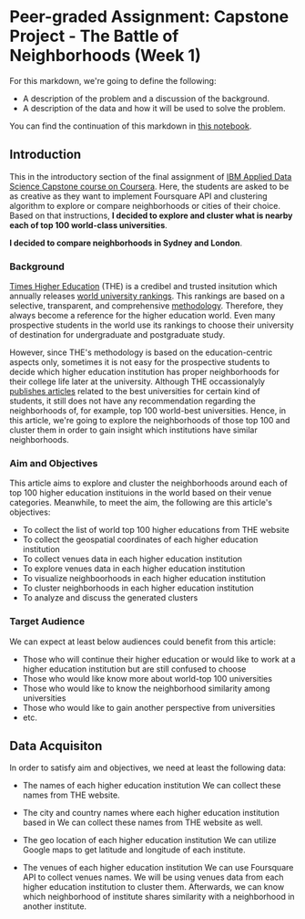 # Peer-graded Assignment: Capstone Project - The Battle of Neighborhoods (Week 1)

For this markdown, we're going to define the following:
- A description of the problem and a discussion of the background.
- A description of the data and how it will be used to solve the problem.

You can find the continuation of this markdown in [this notebook](FinalAssignment-Week2.ipynb).

## Introduction

This in the introductory section of the final assignment of [IBM Applied Data Science Capstone course on Coursera](https://www.coursera.org/learn/applied-data-science-capstone). Here, the students are asked to be as creative as they want to implement Foursquare API and clustering algorithm to explore or compare neighborhoods or cities of their choice. Based on that instructions, __I decided to explore and cluster what is nearby each of top 100 world-class universities__.

__I decided to compare neighborhoods in Sydney and London__.

### Background

[Times Higher Education](https://www.timeshighereducation.com/) (THE) is a credibel and trusted insitution which annually releases [world university rankings](https://www.timeshighereducation.com/world-university-rankings/2020/world-ranking#!/page/0/length/100/sort_by/rank/sort_order/asc/cols/stats). This rankings are based on a selective, transparent, and comprehensive [methodology](https://www.timeshighereducation.com/world-university-rankings/world-university-rankings-2020-methodology). Therefore, they always become a reference for the higher education world. Even many prospective students in the world use its rankings to choose their university of destination for undergraduate and postgraduate study.

However, since THE's methodology is based on the education-centric aspects only, sometimes it is not easy for the prospective students to decide which higher education institution has proper neighborhoods for their college life later at the university. Although THE occassionalyly [publishes articles](https://www.timeshighereducation.com/student/best-universities) related to the best universities for certain kind of students, it still does not have any recommendation regarding the neighborhoods of, for example, top 100 world-best universities. Hence, in this article, we're going to explore the neighborhoods of those top 100 and cluster them in order to gain insight which institutions have similar neighborhoods.

### Aim and Objectives

This article aims to explore and cluster the neighborhoods around each of top 100 higher education instituions in the world based on their venue categories. Meanwhile, to meet the aim, the following are this article's objectives:
- To collect the list of world top 100 higher educations from THE website
- To collect the geospatial coordinates of each higher education institution
- To collect venues data in each higher education institution
- To explore venues data in each higher education institution
- To visualize neighboorhoods in each higher education institution
- To cluster neighborhoods in each higher education institution
- To analyze and discuss the generated clusters

### Target Audience

We can expect at least below audiences could benefit from this article:
- Those who will continue their higher education or would like to work at a higher education institution but are still confused to choose
- Those who would like know more about world-top 100 universities
- Those who would like to know the neighborhood similarity among universities
- Those who would like to gain another perspective from universities
- etc.

## Data Acquisiton

In order to satisfy aim and objectives, we need at least the following data:
- The names of each higher education institution
We can collect these names from THE website.

- The city and country names where each higher education institution based in
We can collect these names from THE website as well.

- The geo location of each higher education institution
We can utilize Google maps to get latitude and longitude of each institute.

- The venues of each higher education institution
We can use Foursquare API to collect venues names. We will be using venues data from each higher education institution to cluster them. Afterwards, we can know which neighborhood of institute shares similarity with a neighborhood in another institute.